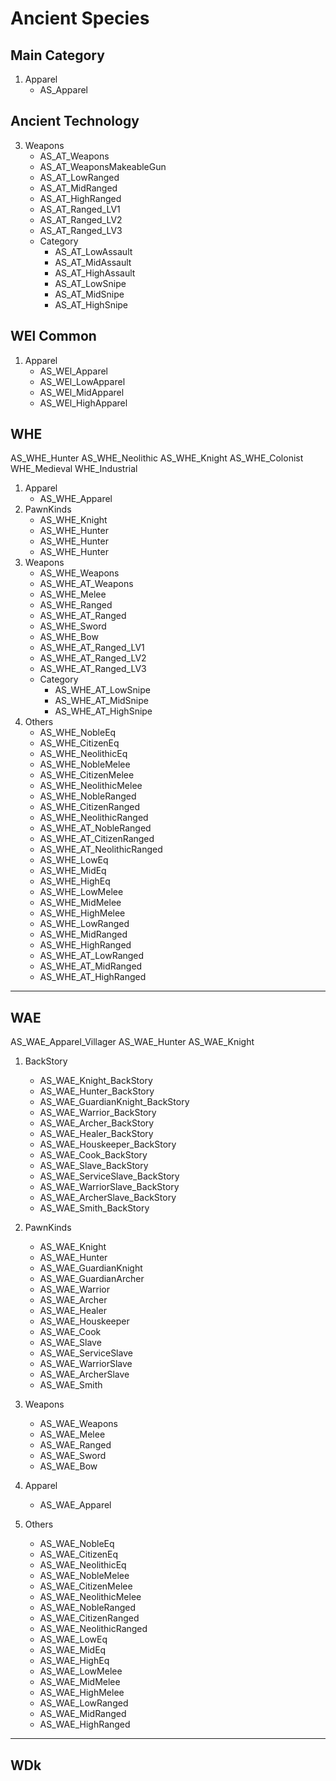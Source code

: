 # Ancient Species
## Main Category
1. Apparel
    - AS_Apparel

## Ancient Technology
3. Weapons
    - AS_AT_Weapons
    - AS_AT_WeaponsMakeableGun
    - AS_AT_LowRanged
    - AS_AT_MidRanged
    - AS_AT_HighRanged
    - AS_AT_Ranged_LV1
    - AS_AT_Ranged_LV2
    - AS_AT_Ranged_LV3
    - Category
        - AS_AT_LowAssault
        - AS_AT_MidAssault
        - AS_AT_HighAssault
        - AS_AT_LowSnipe
        - AS_AT_MidSnipe
        - AS_AT_HighSnipe
## WEl Common
1. Apparel
    - AS_WEl_Apparel
    - AS_WEl_LowApparel
    - AS_WEl_MidApparel
    - AS_WEl_HighApparel

## WHE
AS_WHE_Hunter
AS_WHE_Neolithic
AS_WHE_Knight
AS_WHE_Colonist
WHE_Medieval
WHE_Industrial

1. Apparel
    - AS_WHE_Apparel
2. PawnKinds
    - AS_WHE_Knight
    - AS_WHE_Hunter
    - AS_WHE_Hunter
    - AS_WHE_Hunter
3. Weapons
    - AS_WHE_Weapons
    - AS_WHE_AT_Weapons
    - AS_WHE_Melee
    - AS_WHE_Ranged
    - AS_WHE_AT_Ranged
    - AS_WHE_Sword
    - AS_WHE_Bow
    - AS_WHE_AT_Ranged_LV1
    - AS_WHE_AT_Ranged_LV2
    - AS_WHE_AT_Ranged_LV3
    - Category
        - AS_WHE_AT_LowSnipe
        - AS_WHE_AT_MidSnipe
        - AS_WHE_AT_HighSnipe
6. Others
    - AS_WHE_NobleEq
    - AS_WHE_CitizenEq
    - AS_WHE_NeolithicEq
    - AS_WHE_NobleMelee
    - AS_WHE_CitizenMelee
    - AS_WHE_NeolithicMelee
    - AS_WHE_NobleRanged
    - AS_WHE_CitizenRanged
    - AS_WHE_NeolithicRanged
    - AS_WHE_AT_NobleRanged
    - AS_WHE_AT_CitizenRanged
    - AS_WHE_AT_NeolithicRanged
    - AS_WHE_LowEq
    - AS_WHE_MidEq
    - AS_WHE_HighEq
    - AS_WHE_LowMelee
    - AS_WHE_MidMelee
    - AS_WHE_HighMelee
    - AS_WHE_LowRanged
    - AS_WHE_MidRanged
    - AS_WHE_HighRanged
    - AS_WHE_AT_LowRanged
    - AS_WHE_AT_MidRanged
    - AS_WHE_AT_HighRanged
***

## WAE
AS_WAE_Apparel_Villager
AS_WAE_Hunter
AS_WAE_Knight

1. BackStory
    - AS_WAE_Knight_BackStory
    - AS_WAE_Hunter_BackStory
    - AS_WAE_GuardianKnight_BackStory
    - AS_WAE_Warrior_BackStory
    - AS_WAE_Archer_BackStory
    - AS_WAE_Healer_BackStory
    - AS_WAE_Houskeeper_BackStory
    - AS_WAE_Cook_BackStory
    - AS_WAE_Slave_BackStory
    - AS_WAE_ServiceSlave_BackStory
    - AS_WAE_WarriorSlave_BackStory
    - AS_WAE_ArcherSlave_BackStory
    - AS_WAE_Smith_BackStory

2. PawnKinds
    - AS_WAE_Knight
    - AS_WAE_Hunter
    - AS_WAE_GuardianKnight
    - AS_WAE_GuardianArcher
    - AS_WAE_Warrior
    - AS_WAE_Archer
    - AS_WAE_Healer
    - AS_WAE_Houskeeper
    - AS_WAE_Cook
    - AS_WAE_Slave
    - AS_WAE_ServiceSlave
    - AS_WAE_WarriorSlave
    - AS_WAE_ArcherSlave
    - AS_WAE_Smith

3. Weapons
    - AS_WAE_Weapons
    - AS_WAE_Melee
    - AS_WAE_Ranged
    - AS_WAE_Sword
    - AS_WAE_Bow

4. Apparel
    - AS_WAE_Apparel

6. Others
    - AS_WAE_NobleEq
    - AS_WAE_CitizenEq
    - AS_WAE_NeolithicEq
    - AS_WAE_NobleMelee
    - AS_WAE_CitizenMelee
    - AS_WAE_NeolithicMelee
    - AS_WAE_NobleRanged
    - AS_WAE_CitizenRanged
    - AS_WAE_NeolithicRanged
    - AS_WAE_LowEq
    - AS_WAE_MidEq
    - AS_WAE_HighEq
    - AS_WAE_LowMelee
    - AS_WAE_MidMelee
    - AS_WAE_HighMelee
    - AS_WAE_LowRanged
    - AS_WAE_MidRanged
    - AS_WAE_HighRanged
***

## WDk
